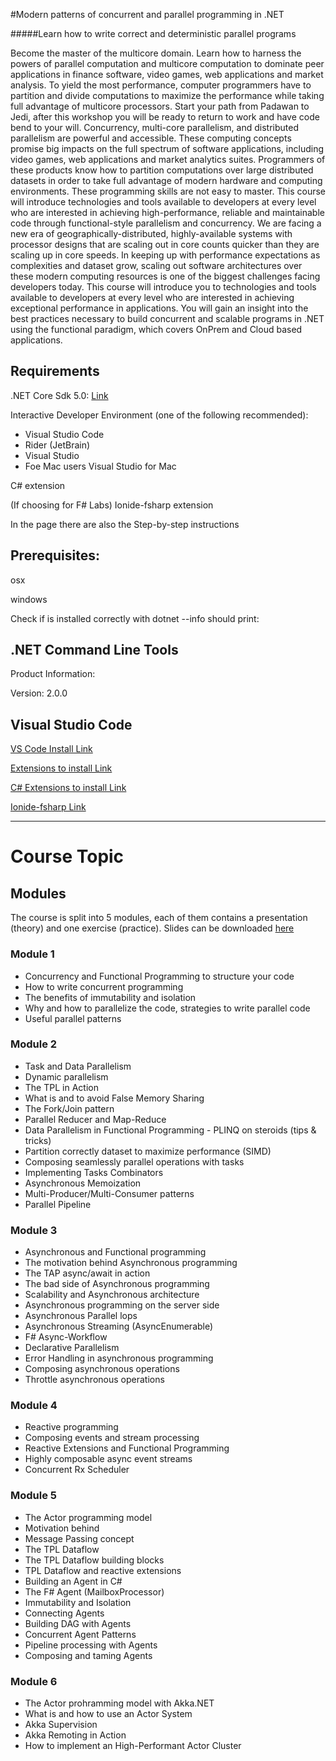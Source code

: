#Modern patterns of concurrent and parallel programming in .NET 


#####Learn how to write correct and deterministic parallel programs 

Become the master of the multicore domain. Learn how to harness the powers of parallel computation and multicore computation to dominate peer applications in finance software, video games, web applications and market analysis. To yield the most performance, computer programmers have to partition and divide computations to maximize the performance while taking full advantage of multicore processors. Start your path from Padawan to Jedi, after this workshop you will be ready to return to work and have code bend to your will. 
Concurrency, multi-core parallelism, and distributed parallelism are powerful and accessible. These computing concepts promise big impacts on the full spectrum of software applications, including video games, web applications and market analytics suites. Programmers of these products know how to partition computations over large distributed datasets in order to take full advantage of modern hardware and computing environments. These programming skills are not easy to master. This course will introduce technologies and tools available to developers at every level who are interested in achieving high-performance, reliable and maintainable code through functional-style parallelism and concurrency.
We are facing a new era of geographically-distributed, highly-available systems with processor designs that are scaling out in core counts quicker than they are scaling up in core speeds. In keeping up with performance expectations as complexities and dataset grow, scaling out software architectures over these modern computing resources is one of the biggest challenges facing developers today. 
This course will introduce you to technologies and tools available to developers at every level who are interested in achieving exceptional performance in applications. You will gain an insight into the best practices necessary to build concurrent and scalable programs in .NET using the functional paradigm, which covers OnPrem and Cloud based applications.

## Requirements

.NET Core Sdk 5.0: [Link](https://dotnet.microsoft.com/download/dotnet/5.0)

 Interactive Developer Environment (one of the following recommended):
- Visual Studio Code
- Rider (JetBrain)
- Visual Studio 
- Foe Mac users Visual Studio for Mac

C# extension

(If choosing for F# Labs) Ionide-fsharp extension



In the page there are also the Step-by-step instructions

## Prerequisites:

osx

windows

Check if is installed correctly with dotnet --info should print:

## .NET Command Line Tools 
Product Information:

Version:            2.0.0

## Visual Studio Code

[VS Code Install Link](https://code.visualstudio.com/download)

[Extensions to install Link](https://code.visualstudio.com/docs/editor/extension-gallery)

[C# Extensions to install Link](https://marketplace.visualstudio.com/items?itemName=ms-vscode.csharp)

[Ionide-fsharp Link](https://marketplace.visualstudio.com/items?itemName=Ionide.Ionide-fsharp)


----

# Course Topic 
## Modules

The course is split into 5 modules, each of them contains a presentation (theory) and one exercise (practice).
Slides can be downloaded [here](https://www.dropbox.com/sh/kwjftub4zdkhreb/AACf858uJGU9E-t9MK2bjfGta?dl=0)

### Module 1
- Concurrency and Functional Programming to structure your code
- How to write concurrent programming
- The benefits of immutability and isolation
- Why and how to parallelize the code, strategies to write parallel code
- Useful parallel patterns

### Module 2
- Task and Data Parallelism
- Dynamic parallelism
- The TPL in Action
- What is and to avoid False Memory Sharing
- The Fork/Join pattern
- Parallel Reducer and Map-Reduce
- Data Parallelism in Functional Programming - PLINQ on steroids (tips & tricks)
- Partition correctly dataset to maximize performance (SIMD)
- Composing seamlessly parallel operations with tasks
- Implementing Tasks Combinators
- Asynchronous Memoization
- Multi-Producer/Multi-Consumer patterns
- Parallel Pipeline

### Module 3
- Asynchronous and Functional programming
- The motivation behind Asynchronous programming
- The TAP async/await in action
- The bad side of Asynchronous programming
- Scalability and Asynchronous architecture 
- Asynchronous programming on the server side 
- Asynchronous Parallel lops
- Asynchronous Streaming (AsyncEnumerable)
- F# Async-Workflow
- Declarative Parallelism 
- Error Handling in asynchronous programming
- Composing asynchronous operations
- Throttle asynchronous operations

### Module 4
- Reactive programming
- Composing events and stream processing
- Reactive Extensions and Functional Programming
- Highly composable async event streams
- Concurrent Rx Scheduler

### Module 5
- The Actor programming model
- Motivation behind
- Message Passing concept 
- The TPL Dataflow
- The TPL Dataflow building blocks
- TPL Dataflow and reactive extensions
- Building an Agent in C#
- The F# Agent (MailboxProcessor)
- Immutability and Isolation 
- Connecting Agents
- Building DAG with Agents
- Concurrent Agent Patterns
- Pipeline processing with Agents 
- Composing and taming Agents

### Module 6
- The Actor prohramming model with Akka.NET
- What is and how to use an Actor System
- Akka Supervision 
- Akka Remoting in Action
- How to implement an High-Performant Actor Cluster





